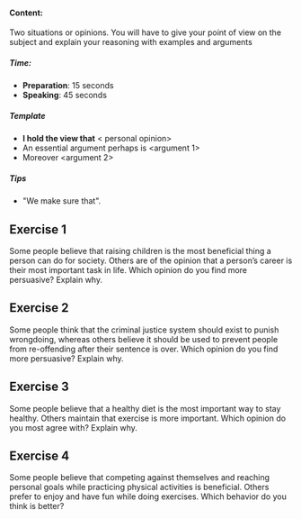 #### Content:  
Two situations or opinions. You will have to give your point of view on the subject and explain your reasoning with examples and arguments
##### Time: 
- **Preparation**: 15 seconds 
- **Speaking**: 45 seconds
##### Template
- **I hold the view that** < personal opinion> 
- An essential argument perhaps is <argument 1> 
- Moreover <argument 2> 
##### Tips
- "We make sure that".
## Exercise 1
Some people believe that raising children is the most beneficial thing a person can do for society. Others are of the opinion that a person’s career is their most important task in life. Which opinion do you find more persuasive? Explain why.
## Exercise 2
Some people think that the criminal justice system should exist to punish wrongdoing, whereas others believe it should be used to prevent people from re-offending after their sentence is over. Which opinion do you find more persuasive? Explain why.
## Exercise 3
Some people believe that a healthy diet is the most important way to stay healthy. Others maintain that exercise is more important. Which opinion do you most agree with? Explain why.

## Exercise 4
Some people believe that competing against themselves and reaching personal goals while practicing physical activities is beneficial. Others prefer to enjoy and have fun while doing exercises. Which behavior do you think is better?

